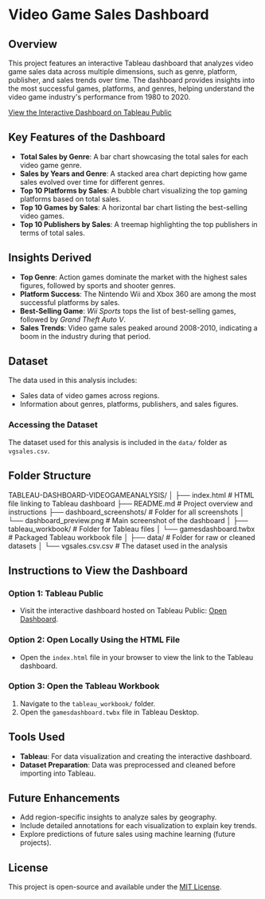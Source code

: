 # Video Game Sales Dashboard

## Overview

This project features an interactive Tableau dashboard that analyzes video game sales data across multiple dimensions, such as genre, platform, publisher, and sales trends over time. The dashboard provides insights into the most successful games, platforms, and genres, helping understand the video game industry's performance from 1980 to 2020.

[View the Interactive Dashboard on Tableau Public](https://public.tableau.com/views/gamesdashboard_Jayakishan/Games?:language=en-US&publish=yes&:sid=&:redirect=auth&:display_count=n&:origin=viz_share_link)

## Key Features of the Dashboard
- **Total Sales by Genre**: A bar chart showcasing the total sales for each video game genre.
- **Sales by Years and Genre**: A stacked area chart depicting how game sales evolved over time for different genres.
- **Top 10 Platforms by Sales**: A bubble chart visualizing the top gaming platforms based on total sales.
- **Top 10 Games by Sales**: A horizontal bar chart listing the best-selling video games.
- **Top 10 Publishers by Sales**: A treemap highlighting the top publishers in terms of total sales.

## Insights Derived
- **Top Genre**: Action games dominate the market with the highest sales figures, followed by sports and shooter genres.
- **Platform Success**: The Nintendo Wii and Xbox 360 are among the most successful platforms by sales.
- **Best-Selling Game**: *Wii Sports* tops the list of best-selling games, followed by *Grand Theft Auto V*.
- **Sales Trends**: Video game sales peaked around 2008-2010, indicating a boom in the industry during that period.

## Dataset
The data used in this analysis includes:
- Sales data of video games across regions.
- Information about genres, platforms, publishers, and sales figures.

### Accessing the Dataset
The dataset used for this analysis is included in the `data/` folder as `vgsales.csv`.

## Folder Structure
TABLEAU-DASHBOARD-VIDEOGAMEANALYSIS/
│
├── index.html               # HTML file linking to Tableau dashboard
├── README.md                # Project overview and instructions
├── dashboard_screenshots/   # Folder for all screenshots
│   └── dashboard_preview.png   # Main screenshot of the dashboard
│
├── tableau_workbook/        # Folder for Tableau files
│   └── gamesdashboard.twbx     # Packaged Tableau workbook file
│
├── data/                    # Folder for raw or cleaned datasets
│   └── vgsales.csv.csv   # The dataset used in the analysis

## Instructions to View the Dashboard
### Option 1: Tableau Public
- Visit the interactive dashboard hosted on Tableau Public: [Open Dashboard](https://public.tableau.com/views/gamesdashboard_Jayakishan/Games?:language=en-US&publish=yes&:sid=&:redirect=auth&:display_count=n&:origin=viz_share_link).

### Option 2: Open Locally Using the HTML File
- Open the `index.html` file in your browser to view the link to the Tableau dashboard.

### Option 3: Open the Tableau Workbook
1. Navigate to the `tableau_workbook/` folder.
2. Open the `gamesdashboard.twbx` file in Tableau Desktop.

## Tools Used
- **Tableau**: For data visualization and creating the interactive dashboard.
- **Dataset Preparation**: Data was preprocessed and cleaned before importing into Tableau.

## Future Enhancements
- Add region-specific insights to analyze sales by geography.
- Include detailed annotations for each visualization to explain key trends.
- Explore predictions of future sales using machine learning (future projects).

## License
This project is open-source and available under the [MIT License](LICENSE).